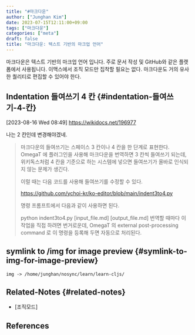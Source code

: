 ```yaml
---
title: "#마크다운"
author: ["Junghan Kim"]
date: 2023-07-15T12:11:00+09:00
tags: ["마크다운"]
categories: ["meta"]
draft: false
title: "마크다운: 텍스트 기반의 마크업 언어"
---
```


마크다운은 텍스트 기반의 마크업 언어 입니다. 주로 문서 작성 및 GitHub와 같은 플랫폼에서 사용됩니다. 이맥스에서 조직 모드만 집착할 필요는 없다. 마크다운도 거의 유사한 퀄리티로 편집할 수 있어야 한다.

<!--more-->


## Indentation 들여쓰기 4 칸 {#indentation-들여쓰기-4-칸}

<span class="timestamp-wrapper"><span class="timestamp">[2023-08-16 Wed 08:49]</span></span> <https://wikidocs.net/196977>

나는 2 칸인데 변경해야겠네.

> 마크다운의 들여쓰기는 스페이스 3 칸이나 4 칸을 한 단계로 표현한다. OmegaT 에 플러그인을 사용해 마크다운을 번역하면 3 칸씩 들여쓰기 되는데, 위키독스처럼 4 칸을 기준으로 하는 시스템에 넣으면 들여쓰기가 올바로 인식되지 않는 문제가 생긴다.
>
> 이럴 때는 다음 코드를 사용해 들여쓰기를 수정할 수 있다.
>
> <https://github.com/ychoi-kr/ko-editor/blob/main/indent3to4.py>
>
> 명령 프롬프트에서 다음과 같이 사용하면 된다.
>
> python indent3to4.py [input_file.md] [output_file.md] 번역할 때마다 이 작업을 직접 하려면 번거로운데, OmegaT 의 external post-processing command 로 이 명령을 등록해 두면 자동으로 처리된다.


## symlink to /img for image preview {#symlink-to-img-for-image-preview}



```text
img -> /home/junghan/nosync/learn/learn-cljs/
```


## Related-Notes {#related-notes}

-   [조직모드]

## References

<style>.csl-entry{text-indent: -1.5em; margin-left: 1.5em;}</style><div class="csl-bib-body">
</div>
